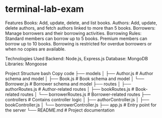 # terminal-lab-exam
Features
Books: Add, update, delete, and list books.
Authors: Add, update, delete authors, and fetch authors linked to more than 5 books.
Borrowers: Manage borrowers and their borrowing activities.
Borrowing Rules:
Standard members can borrow up to 5 books.
Premium members can borrow up to 10 books.
Borrowing is restricted for overdue borrowers or when no copies are available.


Technologies Used
Backend: Node.js, Express.js
Database: MongoDB
Libraries: Mongoose


Project Structure
bash
Copy code
├── models
│   ├── Author.js       # Author schema and model
│   ├── Book.js         # Book schema and model
│   └── Borrower.js     # Borrower schema and model
├── routes
│   ├── authorRoutes.js # Author-related routes
│   ├── bookRoutes.js   # Book-related routes
│   └── borrowerRoutes.js # Borrower-related routes
├── controllers         # Contains controller logic
│   ├── authorController.js
│   ├── bookController.js
│   └── borrowerController.js
├── app.js              # Entry point for the server
└── README.md           # Project documentation